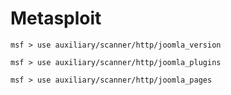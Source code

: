 # Metasploit

```
msf > use auxiliary/scanner/http/joomla_version
```

```
msf > use auxiliary/scanner/http/joomla_plugins
```

```
msf > use auxiliary/scanner/http/joomla_pages
```
